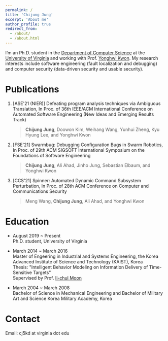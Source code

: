 ```yaml
---
permalink: /
title: 'Chijung Jung'
excerpt: 'About me'
author_profile: true
redirect_from:
  - /about/
  - /about.html
---
```


I’m an Ph.D. student in the [Department of Computer Science](https://engineering.virginia.edu/departments/computer-science) at the [University of Virginia](https://www.virginia.edu/) and working with Prof. [Yonghwi Kwon](https://yonghwi-kwon.github.io/#summary). My research interests include software engineering (fault localization and debugging) and computer security (data-driven security and usable security).

# Publications
1. [ASE'21 (NIER)] Defeating program analysis techniques via Ambiguous Translation, In Proc. of 36th IEEE/ACM International Conference on Automated Software Engineering (New Ideas and Emerging Results Track)  
    >**Chijung Jung**, Doowon Kim, Weihang Wang, Yunhui Zheng, Kyu Hyung Lee, and Yonghwi Kwon
1. [FSE'21] Swarmbug: Debugging Configuration Bugs in Swarm Robotics, In Proc. of 29th ACM SIGSOFT International Symposium on the Foundations of Software Engineering  
    >**Chijung Jung**, Ali Ahad, Jinho Jung, Sebastian Elbaum, and Yonghwi Kwon
1. [CCS'21] Spinner: Automated Dynamic Command Subsystem Perturbation, In Proc. of 28th ACM Conference on Computer and Communications Security  
    >Meng Wang, **Chijung Jung**, Ali Ahad, and Yonghwi Kwon

# Education

- August 2019 ~ Present  
  Ph.D. student, University of Virginia

- March 2014 ~ March 2016  
  Master of Engeering in Industrial and Systems Engineering, the Korea Advanced Institute of Science and Technology (KAIST), Korea  
  Thesis: "Intelligent Behavior Modeling on Information Delivery of Time-
  Sensitive Targets"  
  Supervised by Prof. [Il-chul Moon](https://aailab.kaist.ac.kr/xe2/members_professor/6749)

- March 2004 ~ March 2008  
  Bachelor of Science in Mechanical Engineering and Bachelor of Military Art and Science
  Korea Military Academy, Korea

# Contact

Email: cj5kd at virginia dot edu
